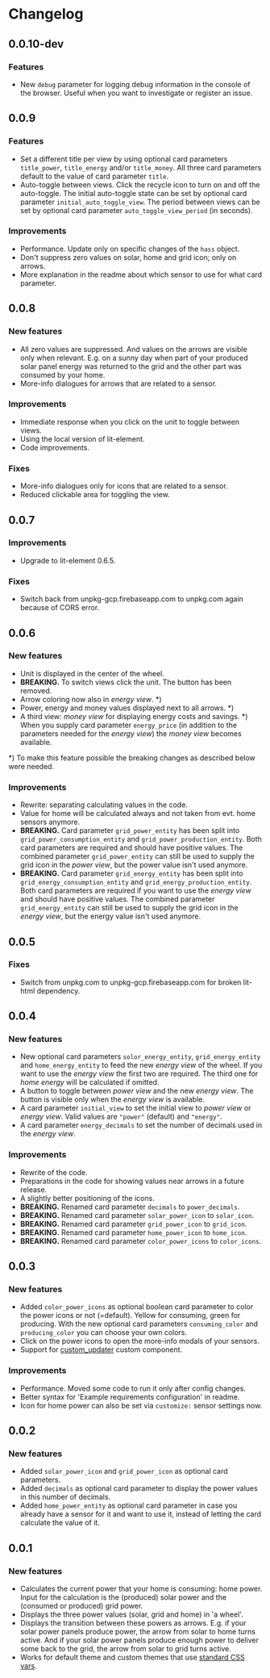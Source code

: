 Changelog
====
## 0.0.10-dev
### Features
* New `debug` parameter for logging debug information in the console of the browser.
Useful when you want to investigate or register an issue. 

## 0.0.9
### Features
* Set a different title per view by using optional card parameters `title_power`, `title_energy` and/or `title_money`.
  All three card parameters default to the value of card parameter `title`.
* Auto-toggle between views. Click the recycle icon to turn on and off the auto-toggle.
  The initial auto-toggle state can  be set by optional card parameter `initial_auto_toggle_view`.
  The period between views can be set by optional card parameter `auto_toggle_view_period` (in seconds).
### Improvements
* Performance. Update only on specific changes of the `hass` object.
* Don't suppress zero values on solar, home and grid icon; only on arrows.
* More explanation in the readme about which sensor to use for what card parameter.

## 0.0.8
### New features
* All zero values are suppressed. And values on the arrows are visible only when relevant. E.g. on a sunny day when part of your produced solar panel energy was returned to the grid and the other part was consumed by your home.
* More-info dialogues for arrows that are related to a sensor.
### Improvements
* Immediate response when you click on the unit to toggle between views. 
* Using the local version of lit-element.
* Code improvements.
### Fixes
* More-info dialogues only for icons that are related to a sensor.
* Reduced clickable area for toggling the view.

## 0.0.7
### Improvements
* Upgrade to lit-element 0.6.5.
### Fixes
* Switch back from unpkg-gcp.firebaseapp.com to unpkg.com again because of CORS error.

## 0.0.6
### New features
* Unit is displayed in the center of the wheel.
* **BREAKING.** To switch views click the unit. The button has been removed.
* Arrow coloring now also in *energy view*. *)
* Power, energy and money values displayed next to all arrows. *)
* A third view: *money view* for displaying energy costs and savings. *)
  When you supply card parameter `energy_price` (in addition to the parameters needed for the *energy view*) the *money view* becomes available.

*) To make this feature possible the breaking changes as described below were needed.

### Improvements
* Rewrite: separating calculating values in the code.
* Value for home will be calculated always and not taken from evt. home sensors anymore.
* **BREAKING.** Card parameter `grid_power_entity` has been split into `grid_power_consumption_entity` and `grid_power_production_entity`.
  Both card parameters are required and should have positive values.
  The combined parameter `grid_power_entity` can still be used to supply the grid icon in the *power view*, but the power value isn't used anymore. 
* **BREAKING.** Card parameter `grid_energy_entity` has been split into `grid_energy_consumption_entity` and `grid_energy_production_entity`.
  Both card parameters are required if you want to use the *energy view* and should have positive values.
  The combined parameter `grid_energy_entity` can still be used to supply the grid icon in the *energy view*, but the energy value isn't used anymore. 

## 0.0.5
### Fixes
* Switch from unpkg.com to unpkg-gcp.firebaseapp.com for broken lit-html dependency.

## 0.0.4
### New features
* New optional card parameters `solor_energy_entity`, `grid_energy_entity` and `home_energy_entity` to feed the new *energy view* of the wheel.
If you want to use the *energy view* the first two are required.
The third one for *home energy* will be calculated if omitted.
* A button to toggle between *power view* and the new *energy view*. The button is visible only when the *energy view* is available.
* A card parameter `initial_view` to set the initial view to *power view* or *energy view*. Valid values are `"power"` (default) and `"energy"`. 
* A card parameter `energy_decimals` to set the number of decimals used in the *energy view*.
### Improvements
* Rewrite of the code.
* Preparations in the code for showing values near arrows in a future release.
* A slightly better positioning of the icons.
* **BREAKING.** Renamed card parameter `decimals` to `power_decimals`.
* **BREAKING.** Renamed card parameter `solar_power_icon` to `solar_icon`.
* **BREAKING.** Renamed card parameter `grid_power_icon` to `grid_icon`.
* **BREAKING.** Renamed card parameter `home_power_icon` to `home_icon`.
* **BREAKING.** Renamed card parameter `color_power_icons` to `color_icons`.

## 0.0.3
### New features
* Added `color_power_icons` as optional boolean card parameter to color the power icons or not (=default). Yellow for consuming, green for producing.
With the new optional card parameters `consuming_color` and `producing_color` you can choose your own colors.
* Click on the power icons to open the more-info modals of your sensors.
* Support for [custom_updater](https://github.com/custom-components/custom_updater) custom component.
### Improvements
* Performance. Moved some code to run it only after config changes.
* Better syntax for 'Example requirements configuration' in readme.
* Icon for home power can also be set via `customize:` sensor settings now.

## 0.0.2
### New features
* Added `solar_power_icon` and `grid_power_icon` as optional card parameters.
* Added `decimals` as optional card parameter to display the power values in this number of decimals.
* Added `home_power_entity` as optional card parameter in case you already have a sensor for it and want to use it,
instead of letting the card calculate the value of it. 

## 0.0.1
### New features
* Calculates the current power that your home is consuming: home power.
  Input for the calculation is the (produced) solar power and the (consumed or produced) grid power.
* Displays the three power values (solar, grid and home) in 'a wheel'.
* Displays the transition between these powers as arrows.
  E.g. if your solar power panels produce power, the arrow from solar to home turns active.
  And if your solar power panels produce enough power to deliver some back to the grid, the arrow from solar to grid turns active.
* Works for default theme and custom themes that use [standard CSS vars](https://github.com/home-assistant/home-assistant-polymer/blob/master/src/resources/ha-style.js).
